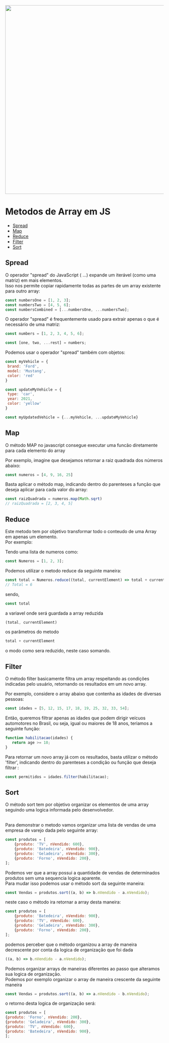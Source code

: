 <img src="https://github.com/user-attachments/assets/7c8c6b73-9dc0-43da-9847-adf15889f72d" width="600px" >

# Metodos de Array em JS

 <!--ts-->
 
 * [Spread](#Spread)
 * [Map](#Map)
 * [Reduce](#Reduce)
 * [Filter](#Filter)
 * [Sort](#Sort)
 
 <!--te-->


 ## Spread
 O operador "spread" do JavaScript ( ...) expande um iterável (como uma matriz) em mais elementos.<br>
 Isso nos permite copiar rapidamente todas as partes de um array existente para outro array:
 ~~~javascript
 const numbersOne = [1, 2, 3];
 const numbersTwo = [4, 5, 6];
 const numbersCombined = [...numbersOne, ...numbersTwo];
 ~~~~

 O operador "spread" é frequentemente usado para extrair apenas o que é necessário de uma matriz:
 ~~~javascript
 const numbers = [1, 2, 3, 4, 5, 6];

 const [one, two, ...rest] = numbers;
 ~~~~

 Podemos usar o operador "spread" também com objetos:
 ~~~javascript
 const myVehicle = {
  brand: 'Ford',
  model: 'Mustang',
  color: 'red'
}

const updateMyVehicle = {
  type: 'car',
  year: 2021,
  color: 'yellow'
}

const myUpdatedVehicle = {...myVehicle, ...updateMyVehicle}
 ~~~~
 ## Map
 O método MAP no javascript consegue executar uma funcão diretamente para cada elemento do array

 Por exemplo, imagine que desejamos retornar a raiz quadrada dos números abaixo:
 ~~~javascript
 const numeros = [4, 9, 16, 25]
 ~~~~
 Basta aplicar o método map, indicando dentro do parenteses a função que deseja aplicar para cada valor do array:
 ~~~javascript
 const raizQuadrada = numeros.map(Math.sqrt)
 // raizQuadrada = [2, 3, 4, 5]
 ~~~~

 ## Reduce
 Este metodo tem por objetivo transformar todo o conteudo de uma Array em apenas um elemento.<br>
 Por exemplo:

 Tendo uma lista de numeros como:
 ~~~javascript
 const Numeros = [1, 2, 3];
 ~~~~

Podemos utilizar o metodo reduce da seguinte maneira:
~~~javascript
const total = Numeros.reduce((total, currentElement) => total + currentElement)
// Total = 6
~~~
sendo,<br>

~~~javascript
const total
~~~

a variavel onde será guardada a array reduzida

~~~javascript
(total, currentElement)
~~~

os parâmetros do metodo

~~~javascript
total + currentElement
~~~ 
o modo como sera reduzido, neste caso somando.



 ## Filter
 O método filter basicamente filtra um array respeitando as condições indicadas pelo usuário, retornando os resultados em um novo array.

 Por exemplo, considere o array abaixo que contenha as idades de diversas pessoas:
 ~~~javascript
 const idades = [5, 12, 15, 17, 18, 19, 25, 32, 33, 54];
 ~~~

 Então, queremos filtrar apenas as idades que podem dirigir veícuos automotores no Brasil, ou seja, igual ou maiores de 18 anos, teriamos a seguinte função:
 ~~~javascript
 function habilitacao(idades) {
	return age >= 18;
 }
 ~~~
 Para retornar um novo array já com os resultados, basta utilizar o método 'filter', indicando dentro do parenteses a condição ou função que deseja filtrar :
 ~~~javascript
 const permitidos = idades.filter(habilitacao);
 ~~~

 ## Sort
 O método sort tem por objetivo organizar os elementos de uma array seguindo uma logica informada pelo desenvolvedor. <br>
 <br>
 
Para demonstrar o metodo vamos organizar uma lista de vendas de uma empresa de varejo dada pelo seguinte array:

~~~javascript
const produtos = [
	{produto: 'TV', nVendido: 600},
	{produto: 'Batedeira', nVendido: 900},
	{produto: 'Geladeira', nVendido: 300},
	{produto: 'Forno', nVendido: 200},
];
~~~

Podemos ver que a array possui a quantidade de vendas de determinados produtos sem uma sequencia logica aparente.<br>
Para mudar isso podemos usar o método sort da seguinte maneira:
~~~javascript
const Vendas = produtos.sort((a, b) => b.nVendido - a.nVendido);
~~~
neste caso o método ira retornar a array desta maneira:

~~~javascript
const produtos = [
	{produto: 'Batedeira', nVendido: 900},
	{produto: 'TV', nVendido: 600},
	{produto: 'Geladeira', nVendido: 300},
	{produto: 'Forno', nVendido: 200},
];
~~~

podemos perceber que o método organizou a array de maneira decrescente por conta da logica de organização que foi dada
~~~javascript
((a, b) => b.nVendido - a.nVendido);
~~~
Podemos organizar arrays de maneiras diferentes ao passo que alteramos sua logica de organização.<br>
Podemos por exemplo organizar o array de maneira crescente da seguinte maneira

~~~javascript
const Vendas = produtos.sort((a, b) => a.nVendido - b.nVendido);
~~~
o retorno desta logica de organização será:
~~~javascript
const produtos = [
{produto: 'Forno', nVendido: 200},
{produto: 'Geladeira', nVendido: 300},
{produto: 'TV', nVendido: 600},
{produto: 'Batedeira', nVendido: 900},
];
~~~

